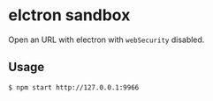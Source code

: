 # elctron sandbox

Open an URL with electron with `webSecurity` disabled.

## Usage

```shell
$ npm start http://127.0.0.1:9966
```
